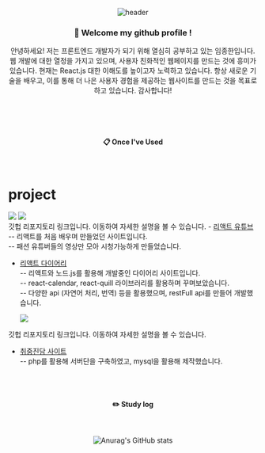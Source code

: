 <div align="center">
  
  ![header](https://capsule-render.vercel.app/api?type=Cylinder&text=dooboo)
  
</div>

<div align="center">

  ### :wave: Welcome my github profile !
  <p> 안녕하세요! 저는 프론트엔드 개발자가 되기 위해 열심히 공부하고 있는 임종한입니다. 웹 개발에 대한 열정을 가지고 있으며, 사용자 친화적인 웹페이지를 만드는 것에 흥미가 있습니다.
      현재는 React.js 대한 이해도를 높이고자 노력하고 있습니다. 항상 새로운 기술을 배우고, 이를 통해 더 나은 사용자 경험을 제공하는 웹사이트를 만드는 것을 목표로 하고 있습니다. 감사합니다! </p>
  <br/>
  <br/>
   <img src="https://img.shields.io/badge/TypeScript-3178C6?style=flat&logo=TypeScript&logoColor=white"/>

####  :clipboard: Once I've Used 
  
 <br/>
 <div align='start'>
   
# project
   
   <img src="https://img.shields.io/badge/React-20232A?style=for-the-badge&logo=react&logoColor=61DAFB">
  <img src="https://img.shields.io/badge/Node.js-43853D?style=for-the-badge&logo=node.js&logoColor=white"> <br>
  깃헙 리포지토리 링크입니다. 이동하여 자세한 설명을 볼 수 있습니다.
- <a href="https://github.com/jade1087z/reactyoutube.git">리액트 유튜브</a>   <br>
  -- 리액트를 처음 배우며 만들었던 사이트입니다. <br>
  -- 패션 유튜버들의 영상만 모아 시청가능하게 만들었습니다. 
   
  
- <a href="https://github.com/jade1087z/KiCanDiary.git">리액트 다이어리</a>  <br>
  -- 리액트와 노드.js를 활용해 개발중인 다이어리 사이트입니다.   <br>
  -- react-calendar, react-quill 라이브러리를 활용하며 꾸며보았습니다. <br>
  -- 다양한 api (자연어 처리, 번역) 등을 활용했으며, restFull api를 만들어 개발했습니다.
  
  <img src="https://img.shields.io/badge/PHP-777BB4?style=for-the-badge&logo=php&logoColor=white">
깃헙 리포지토리 링크입니다. 이동하여 자세한 설명을 볼 수 있습니다.
- <a href="https://github.com/jade1087z/php__CJJD.git">취중진담 사이트</a> <br>
  -- php를 활용해 서버단을 구축하였고, mysql을 활용해 제작했습니다.
  

 </div>
  

 
   <br/>
   <br/>


 
#### :pencil2: Study log
 
  <br/>
  
  

![Anurag's GitHub stats](https://github-readme-stats.vercel.app/api?username=jade1087z&show_icons=true&theme=material-palenight)

</div>
